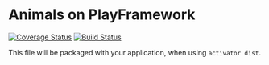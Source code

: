 # Animals on PlayFramework
[![Coverage Status](https://coveralls.io/repos/EvgeneOskin/animals-play-scala/badge.svg?service=github)](https://coveralls.io/github/EvgeneOskin/animals-play-scala) [![Build Status](https://travis-ci.org/EvgeneOskin/animals-play-scala.svg)](https://travis-ci.org/EvgeneOskin/animals-play-scala)


This file will be packaged with your application, when using `activator dist`.
